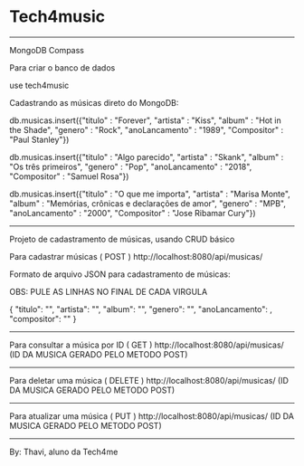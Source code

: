 # Tech4music

_______________________________________________________________________________________________________________________________________________________________

MongoDB Compass

Para criar o banco de dados

use tech4music

Cadastrando as músicas direto do MongoDB:

db.musicas.insert({"titulo" : "Forever", "artista" : "Kiss", "album" : "Hot in the Shade", "genero" : "Rock", "anoLancamento" : "1989", "Compositor" : "Paul Stanley"})

db.musicas.insert({"titulo" : "Algo parecido", "artista" : "Skank", "album" : "Os três primeiros", "genero" : "Pop", "anoLancamento" : "2018", "Compositor" : "Samuel Rosa"})

db.musicas.insert({"titulo" : "O que me importa", "artista" : "Marisa Monte", "album" : "Memórias, crônicas e declarações de amor", "genero" : "MPB", "anoLancamento" : "2000", "Compositor" : "Jose Ribamar Cury"})

_______________________________________________________________________________________________________________________________________________________________


Projeto de cadastramento de músicas, usando CRUD básico

Para cadastrar músicas ( POST )
http://localhost:8080/api/musicas/

Formato de arquivo JSON para cadastramento de músicas:

OBS: PULE AS LINHAS NO FINAL DE CADA VIRGULA

{
    "titulo": "",
    "artista": "",
    "album": "",
    "genero": "",
    "anoLancamento": ,
    "compositor": ""
    }
__________________________________________

Para consultar a música por ID ( GET )
http://localhost:8080/api/musicas/ (ID DA MUSICA GERADO PELO METODO POST)
__________________________________________

Para deletar uma música ( DELETE )
http://localhost:8080/api/musicas/ (ID DA MUSICA GERADO PELO METODO POST)
__________________________________________

Para atualizar uma música ( PUT )
http://localhost:8080/api/musicas/ (ID DA MUSICA GERADO PELO METODO POST)
__________________________________________

By: Thavi, aluno da Tech4me 
